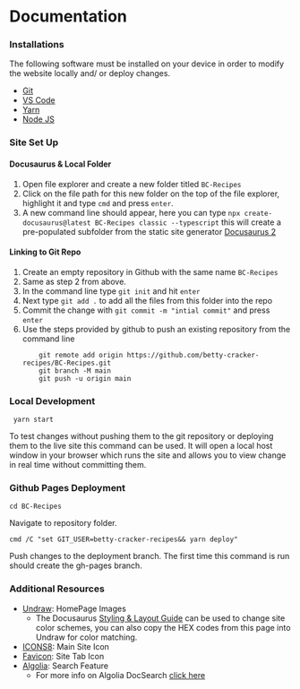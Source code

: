 # Documentation

### Installations

The following software must be installed on your device in order to modify the website locally and/ or deploy changes.

- [Git](https://git-scm.com/downloads)
- [VS Code](https://code.visualstudio.com/download)
- [Yarn](https://classic.yarnpkg.com/lang/en/docs/install/#windows-stable)
- [Node JS](https://nodejs.org/en/download/)

### Site Set Up

#### Docusaurus & Local Folder
1. Open file explorer and create a new folder titled `BC-Recipes` 
2. Click on the file path for this new folder on the top of the file explorer, highlight it and type `cmd` and press `enter`.
3. A new command line should appear, here you can type `npx create-docusaurus@latest BC-Recipes classic --typescript` this will create a pre-populated subfolder from the static site generator [Docusaurus 2](https://docusaurus.io/)

#### Linking to Git Repo
1. Create an empty repository in Github with the same name `BC-Recipes`
2. Same as step 2 from above.
3. In the command line type `git init` and hit `enter`
4. Next type `git add .` to add all the files from this folder into the repo
5. Commit the change with `git commit -m "intial commit"` and press `enter`
6. Use the steps provided by github to push an existing repository from the command line
    ```
        git remote add origin https://github.com/betty-cracker-recipes/BC-Recipes.git
        git branch -M main
        git push -u origin main
    ```
### Local Development
```
 yarn start
```
To test changes without pushing them to the git repository or deploying them to the live site this command can be used. It will open a local host window in your browser which runs the site and allows you to view change in real time without committing them.

### Github Pages Deployment
```
cd BC-Recipes
```
Navigate to repository folder.

```
cmd /C "set GIT_USER=betty-cracker-recipes&& yarn deploy"
```
Push changes to the deployment branch. 
The first time this command is run should create the gh-pages branch.

### Additional Resources
- [Undraw](https://undraw.co/illustrations): HomePage Images
    - The Docusaurus [Styling & Layout Guide](https://docusaurus.io/docs/styling-layout) can be used to change site color schemes, you can also copy the HEX codes from this page into Undraw for color matching.
- [ICONS8](https://icons8.com/icons/set/favicon): Main Site Icon
- [Favicon](https://favicon.io/): Site Tab Icon
- [Algolia](https://www.algolia.com/): Search Feature
    - For more info on Algolia DocSearch [click here](https://docsearch.algolia.com/docs/crawler/)


